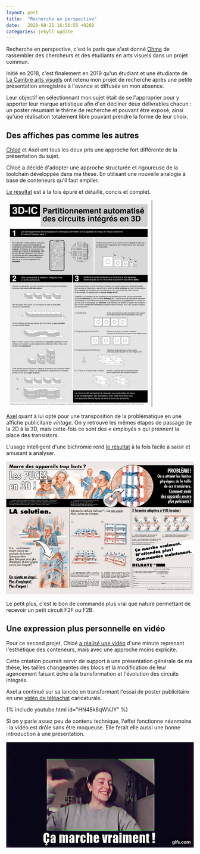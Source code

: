 ```yaml
---
layout: post
title:  "Recherche en perspective"
date:   2020-08-21 16:56:55 +0200
categories: jekyll update
---
```

Recherche en perspective, c'est le paris que s'est donné [Ohme](https://ohme.be/academia/recherche-en-perspective/) de rassembler des chercheurs et des étudiants en arts visuels dans un projet commun.

Initié en 2018, c'est finalement en 2019 qu'un étudiant et une étudiante de [La Cambre arts visuels](https://www.lacambre.be/fr) ont retenu mon projet de recherche après une petite présentation enregistrée à l'avance et diffusée en mon absence.

Leur objectif en sélectionnant mon sujet était de se l'approprier pour y apporter leur marque artistique afin d'en décliner deux délivrables chacun : un poster résumant le thème de recherche et pouvant être exposé, ainsi qu'une réalisation totalement libre pouvant prendre la forme de leur choix.

## Des affiches pas comme les autres
[Chloé](https://chloegaertner.cargo.site/) et Axel ont tous les deux pris une approche fort différente de la présentation du sujet.

Chloé a décidé d'adopter une approche structurée et rigoureuse de la toolchain développée dans ma thèse.
En utilisant une nouvelle analogie à base de conteneurs qu'il faut empiler.

[Le résultat](http://m1jury2020.comgraph.be/2020/05/16/circuitsintegres3d-chloe/) est à la fois épuré et détaillé, concis et complet.

![Poster de Chloé Gaertner](/assets/images/REP/chloe-poster.png "REP Poster Chloé")

[Axel](https://www.behance.net/axelb14b/projects) quant à lui opté pour une transposition de la problématique en une affiche publicitaire *vintage*.
On y retrouve les mêmes étapes de passage de la 2D à la 3D, mais cette-fois ce sont des « employés » qui prennent la place des transistors.

L'usage intelligent d'une bichromie rend [le résultat](http://m1jury2020.comgraph.be/2020/05/01/puces-3d/) à la fois facile à saisir et amusant à analyser.

![Poster d'Axel](/assets/images/REP/axel-poster.png "REP Poster Axel")

Le petit plus, c'est le bon de commande plus vrai que nature permettant de recevoir un petit circuit F2F ou F2B.


## Une expression plus personnelle en vidéo
Pour ce second projet, Chloé [a réalisé une vidéo](http://m1jury2020.comgraph.be/2020/05/16/3d-ic-chloe/) d'une minute reprenant l'esthétique des conteneurs, mais avec une approche moins explicite.

Cette création pourrait servir de support à une présentation générale de ma thèse, les tailles changeantes des blocs et la modification de leur agencement faisant écho à la transformation et l'évolution des circuits intégrés.

Axel a continué sur sa lancée en transformant l'essai de poster publicitaire en une [vidéo de téléachat](http://m1jury2020.comgraph.be/2020/05/02/delhaye/) caricaturale.

{% include youtube.html id="HN48k8qWVJY" %}

Si on y parle assez peu de contenu technique, l'effet fonctionne néanmoins : la vidéo est drôle sans être moqueuse.
Elle ferait elle aussi une bonne introduction à une présentation.

![Ça marche vraiment](/assets/images/REP/jZWZg5.gif "GIF vidéo Axel")